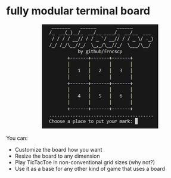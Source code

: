 # fully modular terminal board

<p align="center">
  <img src="https://github.com/frncscp/board/blob/main/demo.png" />
</p>

You can:

- Customize the board how you want
- Resize the board to any dimension
- Play TicTacToe in non-conventional grid sizes (why not?)
- Use it as a base for any other kind of game that uses a board
